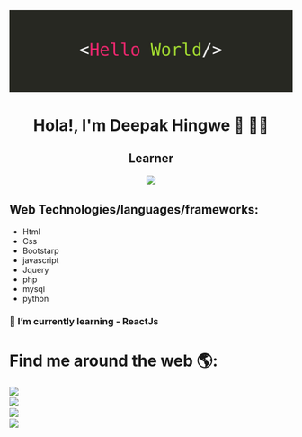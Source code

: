 ![headingBg](image/hello.jpeg)

<p align="center"> <h1 align="center">Hola!, I'm Deepak Hingwe &#128075; 👨‍💻</h1></p>
 <h2 align="center"> Learner </h1>

 <div align="center">
 <img src="https://media1.giphy.com/media/ukMiDlCmdv2og/giphy.gif?cid=ecf05e47mc95jmnwl2vp9jm85y6sx150n0i2zp64jfbjv8x8&rid=giphy.gif" widh="200px" height="200px">
 </div>
 
## Web Technologies/languages/frameworks: 

* Html
* Css
* Bootstarp
* javascript
* Jquery
* php 
* mysql
* python




### 🌱 I’m currently learning - ReactJs






# Find me around the web 🌎:
<a href="https://www.linkedin.com/in/deepak-hingwe-1094b4149/"><img src="https://img.icons8.com/doodle/50/000000/linkedin.png"/> </a><br>
<a href="https://www.instagram.com/man.engineer_/?hl=en"><img src="https://img.icons8.com/cotton/64/000000/instagram-new.png"/><br>
<a href="https://www.facebook.com/chinu272397"><img src="https://img.icons8.com/doodle/48/000000/facebook-new.png"/><br>
<a href="https://twitter.com/DeepakHingwe1"><img src="https://img.icons8.com/doodle/48/000000/twitter.png"/>


